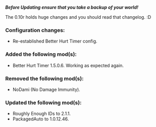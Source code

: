 ***Before Updating ensure that you take a backup of your world!***

The 0.10r holds huge changes and you should read that changelog. :D

### **__Configuration changes:__**
- Re-established Better Hurt Timer config.

### **__Added the following mod(s):__**
- Better Hurt Timer 1.5.0.6. Working as expected again.

### **__Removed the following mod(s):__**
- NoDami (No Damage Immunity).

### **__Updated the following mod(s):__**
- Roughly Enough IDs to 2.1.1.
- PackagedAuto to 1.0.12.46.